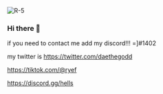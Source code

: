 ![R-_5_](https://user-images.githubusercontent.com/91613417/136614570-e4952892-f6be-4e16-8f9c-2ef415d12462.jpg)
### Hi there 👋

if you need to contact me add my discord!!! =]#1402

my twitter is https://twitter.com/daethegodd


https://tiktok.com/@ryef

https://discord.gg/hells
